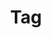 ---
title : "Tag"
layout : tags
permalink : /tags/
author_profile : true
sidebar:
    nav: "docs"
---